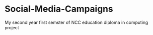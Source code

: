 # Social-Media-Campaigns
My second year first semster of NCC education diploma in computing project
